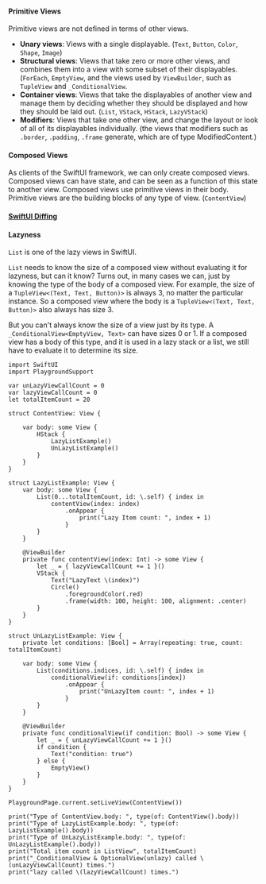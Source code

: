 
#### Primitive Views
Primitive views are not defined in terms of other views.
- **Unary views**: Views with a single displayable. (`Text`, `Button`, `Color`, `Shape`, `Image`)
- **Structural views**: Views that take zero or more other views, and combines them into a view with some subset of their displayables. 
  (`ForEach`, `EmptyView`, and the views used by `ViewBuilder`, such as `TupleView` and `_ConditionalView`.
- **Container views**: Views that take the displayables of another view and manage them by deciding 
  whether they should be displayed and how they should be laid out. (`List`, `VStack`, `HStack`, `LazyVStack`)
- **Modifiers**: Views that take one other view, and change the layout or look of all of its displayables individually. 
  (the views that modifiers such as `.border`, `.padding`, `.frame` generate, which are of type ModifiedContent.)

#### Composed Views
As clients of the SwiftUI framework, we can only create composed views. 
Composed views can have state, and can be seen as a function of this state to another view. 
Composed views use primitive views in their body. Primitive views are the building blocks of any type of view.
(`ContentView`)


#### [SwiftUI Diffing](https://rensbr.eu/blog/swiftui-diffing/)

#### Lazyness 
`List` is one of the lazy views in SwiftUI.

`List` needs to know the size of a composed view without evaluating it for lazyness, but can it know?
Turns out, in many cases we can, just by knowing the type of the body of a composed view. For example, the size of a `TupleView<(Text, Text, Button)>` is always 3, no matter the particular instance. So a composed view where the body is a `TupleView<(Text, Text, Button)>` also always has size 3.

But you can't always know the size of a view just by its type. A `_ConditionalView<EmptyView, Text>` can have sizes 0 or 1. If a composed view has a body of this type, and it is used in a lazy stack or a list, we still have to evaluate it to determine its size.

```
import SwiftUI
import PlaygroundSupport

var unLazyViewCallCount = 0
var lazyViewCallCount = 0
let totalItemCount = 20

struct ContentView: View {

    var body: some View {
        HStack {
            LazyListExample()
            UnLazyListExample()
        }
    }
}

struct LazyListExample: View {
    var body: some View {
        List(0...totalItemCount, id: \.self) { index in
            contentView(index: index)
                .onAppear {
                    print("Lazy Item count: ", index + 1)
                }
        }
    }
    
    @ViewBuilder
    private func contentView(index: Int) -> some View {
        let _ = { lazyViewCallCount += 1 }()
        VStack {
            Text("LazyText \(index)")
            Circle()
                .foregroundColor(.red)
                .frame(width: 100, height: 100, alignment: .center)
        }
    }
}

struct UnLazyListExample: View {
    private let conditions: [Bool] = Array(repeating: true, count: totalItemCount)
    
    var body: some View {
        List(conditions.indices, id: \.self) { index in
            conditionalView(if: conditions[index])
                .onAppear {
                    print("UnLazyItem count: ", index + 1)
                }
        }
    }
    
    @ViewBuilder
    private func conditionalView(if condition: Bool) -> some View {
        let _ = { unLazyViewCallCount += 1 }()
        if condition {
            Text("condition: true")
        } else {
            EmptyView()
        }
    }
}

PlaygroundPage.current.setLiveView(ContentView())

print("Type of ContentView.body: ", type(of: ContentView().body))
print("Type of LazyListExample.body: ", type(of: LazyListExample().body))
print("Type of UnLazyListExample.body: ", type(of: UnLazyListExample().body))
print("Total item count in ListView", totalItemCount)
print("_ConditionalView & OptionalView(unlazy) called \(unLazyViewCallCount) times.")
print("lazy called \(lazyViewCallCount) times.")
```
